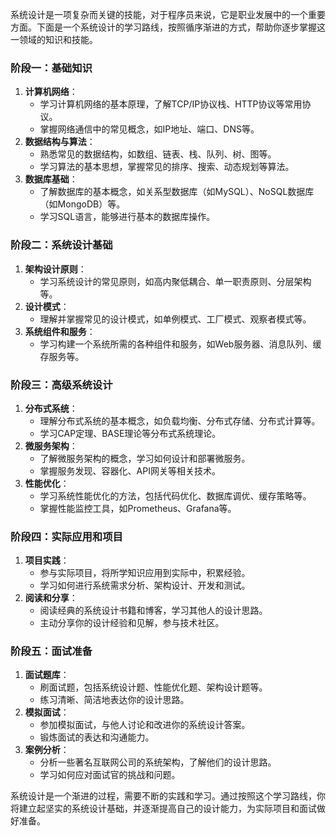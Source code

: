 系统设计是一项复杂而关键的技能，对于程序员来说，它是职业发展中的一个重要方面。下面是一个系统设计的学习路线，按照循序渐进的方式，帮助你逐步掌握这一领域的知识和技能。

### 阶段一：基础知识

1. **计算机网络**：
   - 学习计算机网络的基本原理，了解TCP/IP协议栈、HTTP协议等常用协议。
   - 掌握网络通信中的常见概念，如IP地址、端口、DNS等。
2. **数据结构与算法**：
   - 熟悉常见的数据结构，如数组、链表、栈、队列、树、图等。
   - 学习算法的基本思想，掌握常见的排序、搜索、动态规划等算法。
3. **数据库基础**：
   - 了解数据库的基本概念，如关系型数据库（如MySQL）、NoSQL数据库（如MongoDB）等。
   - 学习SQL语言，能够进行基本的数据库操作。

### 阶段二：系统设计基础

1. **架构设计原则**：
   - 学习系统设计的常见原则，如高内聚低耦合、单一职责原则、分层架构等。
2. **设计模式**：
   - 理解并掌握常见的设计模式，如单例模式、工厂模式、观察者模式等。
3. **系统组件和服务**：
   - 学习构建一个系统所需的各种组件和服务，如Web服务器、消息队列、缓存服务等。

### 阶段三：高级系统设计

1. **分布式系统**：
   - 理解分布式系统的基本概念，如负载均衡、分布式存储、分布式计算等。
   - 学习CAP定理、BASE理论等分布式系统理论。
2. **微服务架构**：
   - 了解微服务架构的概念，学习如何设计和部署微服务。
   - 掌握服务发现、容器化、API网关等相关技术。
3. **性能优化**：
   - 学习系统性能优化的方法，包括代码优化、数据库调优、缓存策略等。
   - 掌握性能监控工具，如Prometheus、Grafana等。

### 阶段四：实际应用和项目

1. **项目实践**：
   - 参与实际项目，将所学知识应用到实际中，积累经验。
   - 学习如何进行系统需求分析、架构设计、开发和测试。
2. **阅读和分享**：
   - 阅读经典的系统设计书籍和博客，学习其他人的设计思路。
   - 主动分享你的设计经验和见解，参与技术社区。

### 阶段五：面试准备

1. **面试题库**：
   - 刷面试题，包括系统设计题、性能优化题、架构设计题等。
   - 练习清晰、简洁地表达你的设计思路。
2. **模拟面试**：
   - 参加模拟面试，与他人讨论和改进你的系统设计答案。
   - 锻炼面试的表达和沟通能力。
3. **案例分析**：
   - 分析一些著名互联网公司的系统架构，了解他们的设计思路。
   - 学习如何应对面试官的挑战和问题。

系统设计是一个渐进的过程，需要不断的实践和学习。通过按照这个学习路线，你将建立起坚实的系统设计基础，并逐渐提高自己的设计能力，为实际项目和面试做好准备。